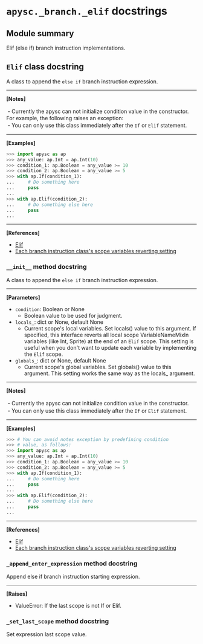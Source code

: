 # `apysc._branch._elif` docstrings

## Module summary

Elif (else if) branch instruction implementations.

## `Elif` class docstring

A class to append the `else if` branch instruction expression.<hr>

**[Notes]**

 ・Currently the apysc can not initialize condition value in the constructor. For example, the following raises an exception: <br> ・You can only use this class immediately after the `If` or `Elif` statement.<hr>

**[Examples]**

```py
>>> import apysc as ap
>>> any_value: ap.Int = ap.Int(10)
>>> condition_1: ap.Boolean = any_value >= 10
>>> condition_2: ap.Boolean = any_value >= 5
>>> with ap.If(condition_1):
...     # Do something here
...     pass
...
>>> with ap.Elif(condition_2):
...     # Do something else here
...     pass
...
```

<hr>

**[References]**

- [Elif](https://simon-ritchie.github.io/apysc/en/elif.html)
- [Each branch instruction class's scope variables reverting setting](https://simon-ritchie.github.io/apysc/en/branch_instruction_variables_reverting_setting.html)

### `__init__` method docstring

A class to append the `else if` branch instruction expression.<hr>

**[Parameters]**

- `condition`: Boolean or None
  - Boolean value to be used for judgment.
- `locals_`: dict or None, default None
  - Current scope's local variables. Set locals() value to this argument. If specified, this interface reverts all local scope VariableNameMixIn variables (like Int, Sprite) at the end of an `Elif` scope. This setting is useful when you don't want to update each variable by implementing the `Elif` scope.
- `globals_`: dict or None, default None
  - Current scope's global variables. Set globals() value to this argument. This setting works the same way as the locals_ argument.

<hr>

**[Notes]**

 ・Currently the apysc can not initialize condition value in the constructor. <br> ・You can only use this class immediately after the `If` or `Elif` statement.<hr>

**[Examples]**

```py
>>> # You can avoid notes exception by predefining condition
>>> # value, as follows:
>>> import apysc as ap
>>> any_value: ap.Int = ap.Int(10)
>>> condition_1: ap.Boolean = any_value >= 10
>>> condition_2: ap.Boolean = any_value >= 5
>>> with ap.If(condition_1):
...     # Do something here
...     pass
...
>>> with ap.Elif(condition_2):
...     # Do something else here
...     pass
...
```

<hr>

**[References]**

- [Elif](https://simon-ritchie.github.io/apysc/en/elif.html)
- [Each branch instruction class's scope variables reverting setting](https://simon-ritchie.github.io/apysc/en/branch_instruction_variables_reverting_setting.html)

### `_append_enter_expression` method docstring

Append else if branch instruction starting expression.<hr>

**[Raises]**

- ValueError: If the last scope is not If or Elif.

### `_set_last_scope` method docstring

Set expression last scope value.